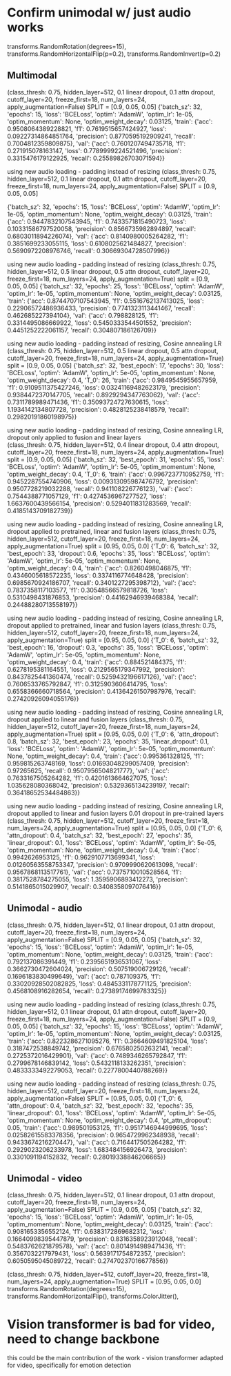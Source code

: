 # Confirm unimodal w/ just audio works

transforms.RandomRotation(degrees=15),
transforms.RandomHorizontalFlip(p=0.2),
transforms.RandomInvert(p=0.2)
## Multimodal 
(class_thresh: 0.75, hidden_layer=512, 0.1 linear dropout, 0.1 attn dropout, cutoff_layer=20, freeze_first=18, num_layers=24, apply_augmentation=False)
SPLIT = [0.9, 0.05, 0.05]
{'batch_sz': 32,
 'epochs': 15,
 'loss': 'BCELoss',
 'optim': 'AdamW',
 'optim_lr': 1e-05,
 'optim_momentum': None,
 'optim_weight_decay': 0.03125,
 'train': {'acc': 0.9508064389228821,
           'f1': 0.7619515657424927,
           'loss': 0.09227314864851764,
           'precision': 0.8770595192909241,
           'recall': 0.7004812359809875},
 'val': {'acc': 0.7601207494735718,
         'f1': 0.271915078163147,
         'loss': 0.7789999224521496,
         'precision': 0.3315476179122925,
         'recall': 0.25589826703071594}}

using new audio loading - padding instead of resizing
(class_thresh: 0.75, hidden_layer=512, 0.1 linear dropout, 0.1 attn dropout, cutoff_layer=20, freeze_first=18, num_layers=24, apply_augmentation=False)
SPLIT = [0.9, 0.05, 0.05]

{'batch_sz': 32,
 'epochs': 15,
 'loss': 'BCELoss',
 'optim': 'AdamW',
 'optim_lr': 1e-05,
 'optim_momentum': None,
 'optim_weight_decay': 0.03125,
 'train': {'acc': 0.9447832107543945,
           'f1': 0.7433571815490723,
           'loss': 0.10331586797520058,
           'precision': 0.8566735982894897,
           'recall': 0.6803011894226074},
 'val': {'acc': 0.8140980005264282,
         'f1': 0.3851699233055115,
         'loss': 0.6108025621484827,
         'precision': 0.5690972208976746,
         'recall': 0.30669304728507996}}

using new audio loading - padding instead of resizing
(class_thresh: 0.75, hidden_layer=512, 0.5 linear dropout, 0.5 attn dropout, cutoff_layer=20, freeze_first=18, num_layers=24, apply_augmentation=True)
split = [0.9, 0.05, 0.05]
{'batch_sz': 32,
 'epochs': 25,
 'loss': 'BCELoss',
 'optim': 'AdamW',
 'optim_lr': 1e-05,
 'optim_momentum': None,
 'optim_weight_decay': 0.03125,
 'train': {'acc': 0.8744707107543945,
           'f1': 0.5516762137413025,
           'loss': 0.22906572486936433,
           'precision': 0.7741323113441467,
           'recall': 0.462685227394104},
 'val': {'acc': 0.798828125,
         'f1': 0.3314495086669922,
         'loss': 0.5450333544501552,
         'precision': 0.4451252222061157,
         'recall': 0.304807186126709}}

using new audio loading - padding instead of resizing, Cosine annealing LR
(class_thresh: 0.75, hidden_layer=512, 0.5 linear dropout, 0.5 attn dropout, cutoff_layer=20, freeze_first=18, num_layers=24, apply_augmentation=True)
split = [0.9, 0.05, 0.05]
{'batch_sz': 32,
 'best_epoch': 17,
 'epochs': 30,
 'loss': 'BCELoss',
 'optim': 'AdamW',
 'optim_lr': 5e-05,
 'optim_momentum': None,
 'optim_weight_decay': 0.4,
 'T_0': 26,
 'train': {'acc': 0.9849545955657959,
           'f1': 0.9109511375427246,
           'loss': 0.03241169482623179,
           'precision': 0.9384472370147705,
           'recall': 0.8929294347763062},
 'val': {'acc': 0.7311789989471436,
         'f1': 0.35093724727630615,
         'loss': 1.1934142134807728,
         'precision': 0.4828125238418579,
         'recall': 0.29820191860198975}}


using new audio loading - padding instead of resizing, Cosine annealing LR, dropout only applied to fusion and linear layers  
(class_thresh: 0.75, hidden_layer=512, 0.4 linear dropout, 0.4 attn dropout, cutoff_layer=20, freeze_first=18, num_layers=24, apply_augmentation=True)
split = [0.9, 0.05, 0.05]
{'batch_sz': 32,
 'best_epoch': 31,
 'epochs': 55,
 'loss': 'BCELoss',
 'optim': 'AdamW',
 'optim_lr': 5e-05,
 'optim_momentum': None,
 'optim_weight_decay': 0.4,
 'T_0': 6,
 'train': {'acc': 0.9967237710952759,
           'f1': 0.9452287554740906,
           'loss': 0.009313095987476792,
           'precision': 0.9507728219032288,
           'recall': 0.941108226776123},
 'val': {'acc': 0.7544388771057129,
         'f1': 0.4274536967277527,
         'loss': 1.6637600439566154,
         'precision': 0.5294011831283569,
         'recall': 0.4185143709182739}}

using new audio loading - padding instead of resizing, Cosine annealing LR, dropout applied to pretrained, linear and fusion layers
(class_thresh: 0.75, hidden_layer=512, cutoff_layer=20, freeze_first=18, num_layers=24, apply_augmentation=True)
split = [0.95, 0.05, 0.0]
{'T_0': 6,
 'batch_sz': 32,
 'best_epoch': 33,
 'dropout': 0.6,
 'epochs': 35,
 'loss': 'BCELoss',
 'optim': 'AdamW',
 'optim_lr': 5e-05,
 'optim_momentum': None,
 'optim_weight_decay': 0.4,
 'train': {'acc': 0.8260498046875,
           'f1': 0.4346005618572235,
           'loss': 0.3374116774648428,
           'precision': 0.6985670924186707,
           'recall': 0.3401227295398712},
 'val': {'acc': 0.7837358117103577,
         'f1': 0.30548566579818726,
         'loss': 0.5310498431876853,
         'precision': 0.44162946939468384,
         'recall': 0.24488280713558197}}

using new audio loading - padding instead of resizing, Cosine annealing LR, dropout applied to pretrained, linear and fusion layers
(class_thresh: 0.75, hidden_layer=512, cutoff_layer=20, freeze_first=18, num_layers=24, apply_augmentation=True)
split = [0.95, 0.05, 0.0]
{'T_0': 6,
 'batch_sz': 32,
 'best_epoch': 16,
 'dropout': 0.3,
 'epochs': 35,
 'loss': 'BCELoss',
 'optim': 'AdamW',
 'optim_lr': 5e-05,
 'optim_momentum': None,
 'optim_weight_decay': 0.4,
 'train': {'acc': 0.884521484375,
           'f1': 0.6278195381164551,
           'loss': 0.2129565179347992,
           'precision': 0.8437825441360474,
           'recall': 0.5259432196617126},
 'val': {'acc': 0.7606533765792847,
         'f1': 0.3125903606414795,
         'loss': 0.6558366660718564,
         'precision': 0.41364261507987976,
         'recall': 0.27420926094055176}}

using new audio loading - padding instead of resizing, Cosine annealing LR, dropout applied to linear and fusion layers
(class_thresh: 0.75, hidden_layer=512, cutoff_layer=20, freeze_first=18, num_layers=24, apply_augmentation=True)
split = [0.95, 0.05, 0.0]
{'T_0': 6,
 'attn_dropout': 0.8,
 'batch_sz': 32,
 'best_epoch': 23,
 'epochs': 35,
 'linear_dropout': 0.1,
 'loss': 'BCELoss',
 'optim': 'AdamW',
 'optim_lr': 5e-05,
 'optim_momentum': None,
 'optim_weight_decay': 0.4,
 'train': {'acc': 0.995361328125,
           'f1': 0.959815263748169,
           'loss': 0.01693048299057409,
           'precision': 0.97265625,
           'recall': 0.9507956504821777},
 'val': {'acc': 0.7633167505264282,
         'f1': 0.4201613664627075,
         'loss': 1.035628080368042,
         'precision': 0.5329365134239197,
         'recall': 0.36418652534484863}}

using new audio loading - padding instead of resizing, Cosine annealing LR, dropout applied to linear and fusion layers
0.01 dropout in pre-trained layers
(class_thresh: 0.75, hidden_layer=512, cutoff_layer=20, freeze_first=18, num_layers=24, apply_augmentation=True)
split = [0.95, 0.05, 0.0]
{'T_0': 6,
 'attn_dropout': 0.4,
 'batch_sz': 32,
 'best_epoch': 27,
 'epochs': 35,
 'linear_dropout': 0.1,
 'loss': 'BCELoss',
 'optim': 'AdamW',
 'optim_lr': 5e-05,
 'optim_momentum': None,
 'optim_weight_decay': 0.4,
 'train': {'acc': 0.9942626953125,
           'f1': 0.9629107713699341,
           'loss': 0.01260563558753347,
           'precision': 0.9709990620613098,
           'recall': 0.9567868113517761},
 'val': {'acc': 0.7375710010528564,
         'f1': 0.3817528784275055,
         'loss': 1.3595906893412273,
         'precision': 0.5141865015029907,
         'recall': 0.3408358097076416}}

## Unimodal - audio
(class_thresh: 0.75, hidden_layer=512, 0.1 linear dropout, 0.1 attn dropout, cutoff_layer=20, freeze_first=18, num_layers=24, apply_augmentation=False)
SPLIT = [0.9, 0.05, 0.05]
{'batch_sz': 32,
 'epochs': 15,
 'loss': 'BCELoss',
 'optim': 'AdamW',
 'optim_lr': 1e-05,
 'optim_momentum': None,
 'optim_weight_decay': 0.03125,
 'train': {'acc': 0.792137086391449,
           'f1': 0.2395651936531067,
           'loss': 0.3662730472604024,
           'precision': 0.507519006729126,
           'recall': 0.1696183830499649},
 'val': {'acc': 0.787109375,
         'f1': 0.33020928502082825,
         'loss': 0.4845331178771125,
         'precision': 0.4568108916282654,
         'recall': 0.27389174699783325}}

using new audio loading - padding instead of resizing
(class_thresh: 0.75, hidden_layer=512, 0.1 linear dropout, 0.1 attn dropout, cutoff_layer=20, freeze_first=18, num_layers=24, apply_augmentation=False)
SPLIT = [0.9, 0.05, 0.05]
{'batch_sz': 32,
 'epochs': 15,
 'loss': 'BCELoss',
 'optim': 'AdamW',
 'optim_lr': 1e-05,
 'optim_momentum': None,
 'optim_weight_decay': 0.03125,
 'train': {'acc': 0.8223286271095276,
           'f1': 0.3664609491825104,
           'loss': 0.3187472538849742,
           'precision': 0.6765802502632141,
           'recall': 0.2725372016429901},
 'val': {'acc': 0.7489346265792847,
         'f1': 0.2799678146839142,
         'loss': 0.5432118133262351,
         'precision': 0.4833333492279053,
         'recall': 0.2277800440788269}}


using new audio loading - padding instead of resizing
(class_thresh: 0.75, hidden_layer=512, cutoff_layer=20, freeze_first=18, num_layers=24, apply_augmentation=False)
SPLIT = [0.95, 0.05, 0.0]
{'T_0': 6,
 'attn_dropout': 0.4,
 'batch_sz': 32,
 'best_epoch': 32,
 'epochs': 35,
 'linear_dropout': 0.1,
 'loss': 'BCELoss',
 'optim': 'AdamW',
 'optim_lr': 5e-05,
 'optim_momentum': None,
 'optim_weight_decay': 0.4,
 'pt_attn_dropout': 0.05,
 'train': {'acc': 0.989501953125,
           'f1': 0.9517146944999695,
           'loss': 0.02582615583378356,
           'precision': 0.9654729962348938,
           'recall': 0.9433674216270447},
 'val': {'acc': 0.7164417505264282,
         'f1': 0.2929023206233978,
         'loss': 1.683484156926473,
         'precision': 0.3301091194152832,
         'recall': 0.28019338846206665}}


## Unimodal - video
(class_thresh: 0.75, hidden_layer=512, 0.1 linear dropout, 0.1 attn dropout, cutoff_layer=20, freeze_first=18, num_layers=24, apply_augmentation=False)
SPLIT = [0.9, 0.05, 0.05]
{'batch_sz': 32,
 'epochs': 15,
 'loss': 'BCELoss',
 'optim': 'AdamW',
 'optim_lr': 1e-05,
 'optim_momentum': None,
 'optim_weight_decay': 0.03125,
 'train': {'acc': 0.9081653356552124,
           'f1': 0.6383172869682312,
           'loss': 0.16640998395447879,
           'precision': 0.8316358923912048,
           'recall': 0.5483762621879578},
 'val': {'acc': 0.8014914989471436,
         'f1': 0.3567032217979431,
         'loss': 0.5639171754872357,
         'precision': 0.6050595045089722,
         'recall': 0.27470237016677856}}

(class_thresh: 0.75, hidden_layer=512, cutoff_layer=20, freeze_first=18, num_layers=24, apply_augmentation=True)
SPLIT = [0.95, 0.05, 0.0]
transforms.RandomRotation(degrees=15),
transforms.RandomHorizontalFlip(),
transforms.ColorJitter(),
# Vision transformer is bad for video, need to change backbone
this could be the main contribution of the work - vision transformer adapted for video, 
specifically for emotion detection 